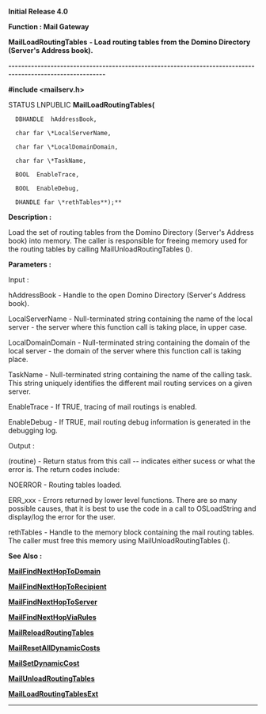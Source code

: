 




<!--
 /\* Font Definitions \*/
 @font-face
 {font-family:Helv;
 panose-1:2 11 6 4 2 2 2 3 2 4;}
@font-face
 {font-family:"Cambria Math";
 panose-1:2 4 5 3 5 4 6 3 2 4;}
 /\* Style Definitions \*/
 p.MsoNormal, li.MsoNormal, div.MsoNormal
 {margin-top:0cm;
 margin-right:0cm;
 margin-bottom:8.0pt;
 margin-left:0cm;
 line-height:107%;
 font-size:11.0pt;
 font-family:"Calibri",sans-serif;}
.MsoChpDefault
 {font-size:11.0pt;}
.MsoPapDefault
 {margin-bottom:8.0pt;
 line-height:107%;}
 /\* Page Definitions \*/
 @page WordSection1
 {size:612.0pt 792.0pt;
 margin:72.0pt 72.0pt 72.0pt 72.0pt;}
div.WordSection1
 {page:WordSection1;}
-->




**Initial Release 4.0**



**Function : Mail Gateway**



**MailLoadRoutingTables** **- Load
routing tables from the Domino Directory (Server's Address book).**


**----------------------------------------------------------------------------------------------------------**



**#include <mailserv.h>**



STATUS
LNPUBLIC **MailLoadRoutingTables(**  

      DBHANDLE  hAddressBook,  

      char far \*LocalServerName,  

      char far \*LocalDomainDomain,  

      char far \*TaskName,  

      BOOL  EnableTrace,  

      BOOL  EnableDebug,  

      DHANDLE far \*rethTables**);**



**Description :**



Load the set
of routing tables from the Domino Directory (Server's Address book) into
memory.  The caller is responsible for freeing memory used for the routing
tables by calling MailUnloadRoutingTables ().


 


**Parameters :**



Input :  

hAddressBook  -  Handle to the open Domino Directory (Server's Address book).  

  

LocalServerName  -  Null-terminated string containing the name of the local
server - the server where this function call is taking place, in upper case.  

  

LocalDomainDomain  -  Null-terminated string containing the domain of the local
server - the domain of the server where this function call is taking place.  

  

TaskName  -  Null-terminated string containing the name of the calling task. 
This string uniquely identifies the different mail routing services on a given
server.  

  

EnableTrace  -  If TRUE, tracing of mail routings is enabled.  

  

EnableDebug  -  If TRUE, mail routing debug information is generated in the
debugging log.  

  




Output :  

(routine)  -  Return status from this call -- indicates either sucess or what
the error is. The return codes include:  

  

NOERROR - Routing tables loaded.  

  

ERR\_xxx - Errors returned by lower level functions.  There are so many possible
causes, that it is best to use the code in a call to OSLoadString and
display/log the error for the user.   

  

  

rethTables  -  Handle to the memory block containing the mail routing tables. 
The caller must free this memory using MailUnloadRoutingTables ().  

  




 **See Also :**


**[MailFindNextHopToDomain](MailFindNextHopToDomain.md)**


**[MailFindNextHopToRecipient](MailFindNextHopToRecipient.md)**


**[MailFindNextHopToServer](MailFindNextHopToServer.md)**


**[MailFindNextHopViaRules](MailFindNextHopViaRules.md)**


**[MailReloadRoutingTables](MailReloadRoutingTables.md)**


**[MailResetAllDynamicCosts](MailResetAllDynamicCosts.md)**


**[MailSetDynamicCost](MailSetDynamicCost.md)**


**[MailUnloadRoutingTables](MailUnloadRoutingTables.md)**


**[MailLoadRoutingTablesExt](MailLoadRoutingTablesExt.md)**



----------------------------------------------------------------------------------------------------------


 






